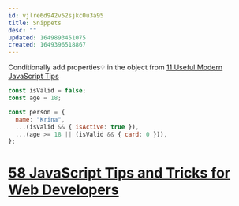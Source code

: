 ```yaml
---
id: vjlre6d942v52sjkc0u3a95
title: Snippets
desc: ""
updated: 1649893451075
created: 1649396518867
---
```


Conditionally add properties💡 in the object from [11 Useful Modern JavaScript Tips](https://medium.com/dhiwise/11-useful-modern-javascript-tips-9736962ed2cd)

```javascript
const isValid = false;
const age = 18;

const person = {
  name: "Krina",
  ...(isValid && { isActive: true }),
  ...(age >= 18 || (isValid && { card: 0 })),
};
```

# [58 JavaScript Tips and Tricks for Web Developers](https://blog.bitsrc.io/common-js-development-skills-5053f0a74ced)
